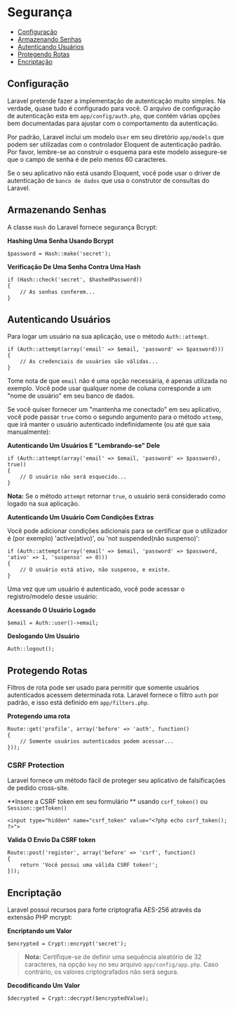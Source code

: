 # Segurança

- [Configuração](#configuration)
- [Armazenando Senhas](#storing-passwords)
- [Autenticando Usuários](#authenticating-users)
- [Protegendo Rotas](#protecting-routes)
- [Encriptação](#encryption)

<a name="configuration"></a>
## Configuração

Laravel pretende fazer a implementação de autenticação muito simples. Na verdade, quase tudo é configurado para você. O arquivo de configuração de autenticação esta em `app/config/auth.php`, que contém várias opções bem documentadas para ajustar com o comportamento da autenticação.

Por padrão, Laravel inclui um modelo `User` em seu diretório `app/models` que podem ser utilizadas com o controlador Eloquent de autenticação padrão. Por favor, lembre-se ao construir o esquema para este modelo assegure-se que o campo de senha é de pelo menos 60 caracteres.

Se o seu aplicativo não está usando Eloquent, você pode usar o driver de autenticação de `banco de dados` que usa o construtor de consultas do Laravel.

<a name="storing-passwords"></a>
## Armazenando Senhas

A classe `Hash` do Laravel fornece segurança Bcrypt:

**Hashing Uma Senha Usando Bcrypt**

	$password = Hash::make('secret');

**Verificação De Uma Senha Contra Uma Hash**

	if (Hash::check('secret', $hashedPassword))
	{
		// As senhas conferem...
	}

<a name="authenticating-users"></a>
## Autenticando Usuários

Para logar um usuário na sua aplicação, use o método `Auth::attempt`.

	if (Auth::attempt(array('email' => $email, 'password' => $password)))
	{
		// As credenciais do usuários são válidas...
	}

Tome nota de que `email` não é uma opção necessária, é apenas utilizada no exemplo. Você pode usar qualquer nome de coluna corresponde a um "nome de usuário" em seu banco de dados.

Se você quiser fornecer um "mantenha me conectado" em seu aplicativo, você pode passar `true` como o segundo argumento para o método `attemp`, que irá manter o usuário autenticado indefinidamente (ou até que saia manualmente):

**Autenticando Um Usuários E "Lembrando-se" Dele**

	if (Auth::attempt(array('email' => $email, 'password' => $password), true))
	{
		// O usuário não será esquecido...
	}

**Nota:** Se o método `attempt` retornar `true`, o usuário será considerado como logado na sua aplicação.

**Autenticando Um Usuário Com Condições Extras**

Você pode adicionar condições adicionais para se certificar que o utilizador é (por exemplo) 'active(ativo)', ou 'not suspended(não suspenso)':

    if (Auth::attempt(array('email' => $email, 'password' => $password, 'ativo' => 1, 'suspenso' => 0)))
    {
        // O usuário está ativo, não suspenso, e existe.
    }

Uma vez que um usuário é autenticado, você pode acessar o registro/modelo desse usuário:

**Acessando O Usuário Logado**

	$email = Auth::user()->email;

**Deslogando Um Usuário**

	Auth::logout();

<a name="protecting-routes"></a>
## Protegendo Rotas

Filtros de rota pode ser usado para permitir que somente usuários autenticados acessem determinada rota. Laravel fornece o filtro `auth` por padrão, e isso está definido em `app/filters.php`.

**Protegendo uma rota**

	Route::get('profile', array('before' => 'auth', function()
	{
		// Somente usuários autenticados podem acessar...
	}));

### CSRF Protection

Laravel fornece um método fácil de proteger seu aplicativo de falsificações de pedido cross-site.

**Insere a CSRF token em seu formulário ** usando `csrf_token()` ou `Session::getToken()`

    <input type="hidden" name="csrf_token" value="<?php echo csrf_token(); ?>">

**Valida O Envio Da CSRF token**

    Route::post('register', array('before' => 'csrf', function()
    {
        return 'Você possui uma válida CSRF token!';
    }));

<a name="encryption"></a>
## Encriptação

Laravel possui recursos para forte criptografia AES-256 através da extensão PHP mcrypt:

**Encriptando um Valor**

	$encrypted = Crypt::encrypt('secret');

> **Nota:** Certifique-se de definir uma sequência aleatório de 32 caracteres, na opção `key` no seu arquivo `app/config/app.php`. Caso contrário, os valores criptografados não será segura.

**Decodificando Um Valor**

	$decrypted = Crypt::decrypt($encryptedValue);
